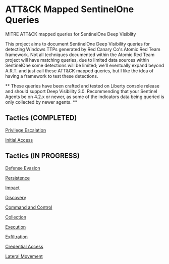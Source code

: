 # ATT&amp;CK Mapped SentinelOne Queries
MITRE ATT&amp;CK mapped queries for SentinelOne Deep Visiblity

This project aims to document SentinelOne Deep Visibility queries for detecting Windows TTPs generated by Red Canary Co's Atomic Red Team framework. Not all techniques documented within the Atomic Red Team project will have matching queries, due to limited data sources within SentinelOne some detections will be limited; we'll eventually expand beyond A.R.T. and just call these ATT&CK mapped queries, but I like the idea of having a framework to test these detections. 

** These queries have been crafted and tested on Liberty console release and should support Deep Visibility 3.0. Recommending that your Sentinel Agents be on 4.2.x or newer, as some of the indicators data being queried is only collected by newer agents. **


## Tactics (COMPLETED)
[Privilege Escalation](https://github.com/keyboardcrunch/SentinelOne-ATTACK-Queries/blob/master/PrivilegeEscalation.md)

[Initial Access](https://github.com/keyboardcrunch/SentinelOne-ATTACK-Queries/blob/master/InitialAccess.md)


## Tactics (IN PROGRESS)

[Defense Evasion](https://github.com/keyboardcrunch/SentinelOne-ATTACK-Queries/blob/master/DefenseEvasion.md)

[Persistence](https://github.com/keyboardcrunch/SentinelOne-ATTACK-Queries/blob/master/Persistence.md)

[Impact](https://github.com/keyboardcrunch/SentinelOne-ATTACK-Queries/blob/master/Impact.md)

[Discovery](https://github.com/keyboardcrunch/SentinelOne-ATTACK-Queries/blob/master/Discovery.md)

[Command and Control](https://github.com/keyboardcrunch/SentinelOne-ATTACK-Queries/blob/master/CommandAndControl.md)

[Collection](https://github.com/keyboardcrunch/SentinelOne-ATTACK-Queries/blob/master/Collection.md)

[Execution](https://github.com/keyboardcrunch/SentinelOne-ATTACK-Queries/blob/master/Execution.md)

[Exfiltration](https://github.com/keyboardcrunch/SentinelOne-ATTACK-Queries/blob/master/Exfiltration.md)

[Credential Access](https://github.com/keyboardcrunch/SentinelOne-ATTACK-Queries/blob/master/CredentialAccess.md)

[Lateral Movement](https://github.com/keyboardcrunch/SentinelOne-ATTACK-Queries/blob/master/LateralMovement.md)
